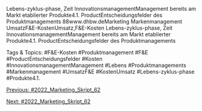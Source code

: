 Lebens-zyklus-phase, Zeit InnovationsmanagementManagement bereits am Markt etablierter Produkte4.1. ProductEntscheidungsfelder des Produktmanagements
88www.dhbw.deMarketing
Markenmanagement
UmsatzF&E-KostenUmsatz,F&E-Kosten
Lebens-zyklus-phase, Zeit InnovationsmanagementManagement bereits am Markt etablierter Produkte4.1. ProductEntscheidungsfelder des Produktmanagements

   Tags & Topics:
   #F&E-Kosten
   #Produktmanagement
   #F&E
   #ProductEntscheidungsfelder
   #Kosten
   #InnovationsmanagementManagement
   #Lebens
   #Produktmanagements
   #Markenmanagement
   #UmsatzF&E
   #KostenUmsatz
   #Lebens-zyklus-phase
   #Produkte4.1.

[Previous: #2022_Marketing_Skript_62](2022_Marketing_Skript_62.md)

[Next: #2022_Marketing_Skript_62](2022_Marketing_Skript_62.md)